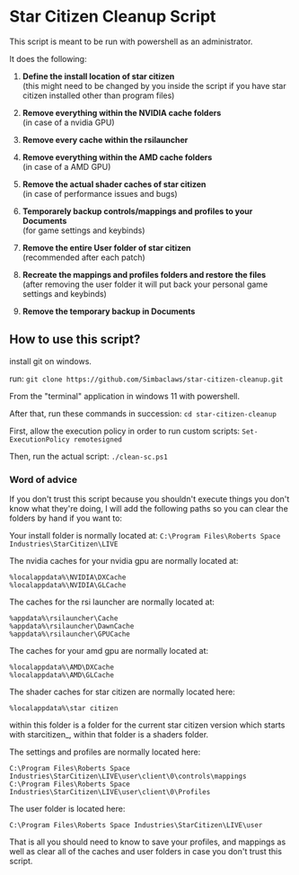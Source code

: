 # Star Citizen Cleanup Script

This script is meant to be run with powershell as an administrator.

It does the following:

1. **Define the install location of star citizen**\
  (this might need to be changed by you inside the script if you have star citizen installed other than program files)

2. **Remove everything within the NVIDIA cache folders**\
  (in case of a nvidia GPU)

3. **Remove every cache within the rsilauncher**

4. **Remove everything within the AMD cache folders**\
  (in case of a AMD GPU)

5. **Remove the actual shader caches of star citizen**\
  (in case of performance issues and bugs)

6. **Temporarely backup controls/mappings and profiles to your Documents**\
  (for game settings and keybinds)

7. **Remove the entire User folder of star citizen**\
  (recommended after each patch)

8. **Recreate the mappings and profiles folders and restore the files**\
  (after removing the user folder it will put back your personal game settings and keybinds)

9. **Remove the temporary backup in Documents**

## How to use this script?

install git on windows.

run:
```git clone https://github.com/Simbaclaws/star-citizen-cleanup.git```

From the "terminal" application in windows 11 with powershell.

After that, run these commands in succession:
```cd star-citizen-cleanup```

First, allow the execution policy in order to run custom scripts:
```Set-ExecutionPolicy remotesigned```

Then, run the actual script:
```./clean-sc.ps1```


### Word of advice

If you don't trust this script because you shouldn't execute things you don't know what they're doing, I will add the following paths so you can clear the folders by hand if you want to:

Your install folder is normally located at:
```C:\Program Files\Roberts Space Industries\StarCitizen\LIVE```

The nvidia caches for your nvidia gpu are normally located at:
```
%localappdata%\NVIDIA\DXCache
%localappdata%\NVIDIA\GLCache
```

The caches for the rsi launcher are normally located at:
```
%appdata%\rsilauncher\Cache
%appdata%\rsilauncher\DawnCache
%appdata%\rsilauncher\GPUCache
```

The caches for your amd gpu are normally located at:
```
%localappdata%\AMD\DXCache
%localappdata%\AMD\GLCache
```

The shader caches for star citizen are normally located here:
```
%localappdata%\star citizen
```
within this folder is a folder for the current star citizen version which starts with starcitizen_, within that folder is a shaders folder.

The settings and profiles are normally located here:
```
C:\Program Files\Roberts Space Industries\StarCitizen\LIVE\user\client\0\controls\mappings
C:\Program Files\Roberts Space Industries\StarCitizen\LIVE\user\client\0\Profiles
```

The user folder is located here:
```
C:\Program Files\Roberts Space Industries\StarCitizen\LIVE\user
```

That is all you should need to know to save your profiles, and mappings as well as clear all of the caches and user folders in case you don't trust this script.
